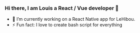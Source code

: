 ### Hi there, I am Louis a React / Vue developer 👋
- 🔭 I’m currently working on a React Native app for LeHibou.
- ⚡ Fun fact: I love to create bash script for everything
<!--
**Louisp78/Louisp78** is a ✨ _special_ ✨ repository because its `README.md` (this file) appears on your GitHub profile.

Here are some ideas to get you started:

- 🔭 I’m currently working on ...
- 🌱 I’m currently learning ...
- 👯 I’m looking to collaborate on ...
- 🤔 I’m looking for help with ...
- 💬 Ask me about ...
- 📫 How to reach me: ...
- 😄 Pronouns: ...
- ⚡ Fun fact: ...
-->
